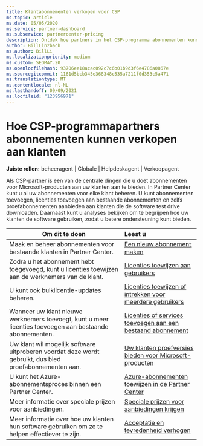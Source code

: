 ```yaml
---
title: Klantabonnementen verkopen voor CSP
ms.topic: article
ms.date: 05/05/2020
ms.service: partner-dashboard
ms.subservice: partnercenter-pricing
description: Ontdek hoe partners in het CSP-programma abonnementen kunnen verkopen aan klanten en deze kunnen beheren via Partner Center.
author: BillLinzbach
ms.author: BillLi
ms.localizationpriority: medium
ms.custom: SEOMAY.20
ms.openlocfilehash: 93706ee18acac092c7c6b01b9d3f6e4786a0867e
ms.sourcegitcommit: 1161d5bcb345e368348c535a7211f0d353c5a471
ms.translationtype: MT
ms.contentlocale: nl-NL
ms.lasthandoff: 09/09/2021
ms.locfileid: "123956971"
---
```

# <a name="how-csp-program-partners-can-sell-subscriptions-to-customers"></a>Hoe CSP-programmapartners abonnementen kunnen verkopen aan klanten

**Juiste rollen:** beheeragent | Globale | Helpdeskagent | Verkoopagent

Als CSP-partner is een van de centrale dingen die u doet abonnementen voor Microsoft-producten aan uw klanten aan te bieden. In Partner Center kunt u al uw abonnementen voor elke klant beheren. U kunt abonnementen toevoegen, licenties toevoegen aan bestaande abonnementen en zelfs proefabonnementen aanbieden aan klanten die de software test drive downloaden. Daarnaast kunt u analyses bekijken om te begrijpen hoe uw klanten de software gebruiken, zodat u betere ondersteuning kunt bieden.

|**Om dit te doen**   |**Leest u**   |
|----------------------|:----------------------|
|Maak en beheer abonnementen voor bestaande klanten in Partner Center.|[Een nieuw abonnement maken](create-a-new-subscription.md)|
|Zodra u het abonnement hebt toegevoegd, kunt u licenties toewijzen aan de werknemers van de klant.  |[Licenties toewijzen aan gebruikers](assign-licenses-to-users.md)|
|U kunt ook bulklicentie-updates beheren.   |[Licenties toewijzen of intrekken voor meerdere gebruikers](bulk-license-provisioning-for-multiple-users.md)|
|Wanneer uw klant nieuwe werknemers toevoegt, kunt u meer licenties toevoegen aan bestaande abonnementen.   |[Licenties of services toevoegen aan een bestaand abonnement](add-licenses-or-services-to-an-existing-subscription.md)|
|Uw klant wil mogelijk software uitproberen voordat deze wordt gebruikt, dus bied proefabonnementen aan.    |[Uw klanten proefversies bieden voor Microsoft-producten](offer-your-customers-trials-of-microsoft-products.md)|
|U kunt het Azure-abonnementsproces binnen een Partner Center.   |[Azure-abonnementen toewijzen in de Partner Center](assign-azure-subscriptions.md)|
|Meer informatie over speciale prijzen voor aanbiedingen.   |[Speciale prijzen voor aanbiedingen krijgen](get-special-pricing-for-offers.md)|
|Meer informatie over hoe uw klanten hun software gebruiken om ze te helpen effectiever te zijn.   | [Acceptatie en tevredenheid verhogen](increasing-adoption-and-satisfaction.md)   |
